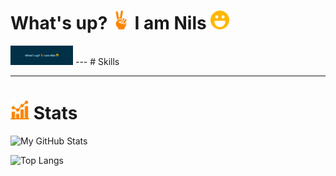 # What's up? <img src="https://github.com/nilsertle/nilsertle/blob/main/src/peace(2).png" width="30px"> I am Nils <img src="https://github.com/nilsertle/nilsertle/blob/main/src/joyful.png" width="30px">
<img src="https://github.com/nilsertle/nilsertle/blob/main/src/banner.png" width="100px">
---
# Skills

---
# <img src="https://github.com/nilsertle/nilsertle/blob/main/src/statistics.png" width="30px"> Stats

![My GitHub Stats](https://github-readme-stats.vercel.app/api?username=nilsertle&theme=github_dark&show_icons=true)

![Top Langs](https://github-readme-stats.vercel.app/api/top-langs/?username=nilsertle&hide=javascript,html)
